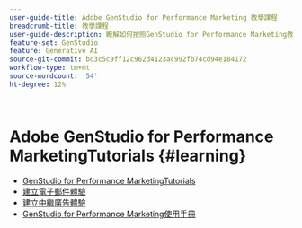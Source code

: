 ```yaml
---
user-guide-title: Adobe GenStudio for Performance Marketing 教學課程
breadcrumb-title: 教學課程
user-guide-description: 瞭解如何按照GenStudio for Performance Marketing教學課程完成端對端流程，例如建立電子郵件體驗。
feature-set: GenStudio
feature: Generative AI
source-git-commit: bd3c5c9ff12c962d4123ac992fb74cd94e184172
workflow-type: tm+mt
source-wordcount: '54'
ht-degree: 12%

---
```



# Adobe GenStudio for Performance MarketingTutorials {#learning}

+ [GenStudio for Performance MarketingTutorials](tutorials.md)
+ [建立電子郵件體驗](create-email-experience.md)
+ [建立中繼廣告體驗](create-meta-ad.md)
+ [GenStudio for Performance Marketing使用手冊](https://experienceleague.adobe.com/docs/genstudio/user-guide/home.html?lang=zh-Hant)
